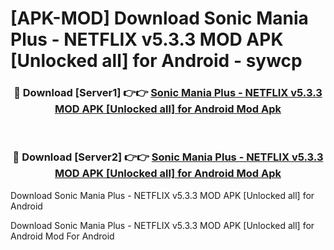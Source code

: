 # [APK-MOD] Download Sonic Mania Plus - NETFLIX v5.3.3 MOD APK [Unlocked all] for Android - sywcp


<div align="center">
<h3>🔴 Download [Server1] 👉👉 <a href="https://apk-comot.site?title=Sonic_Mania_Plus_-_NETFLIX_v5.3.3_MOD_APK_[Unlocked_all]_for_Android">Sonic Mania Plus - NETFLIX v5.3.3 MOD APK [Unlocked all] for Android Mod Apk</a></h3><br>
<h3>🔴 Download [Server2] 👉👉 <a href="https://apk-comot.site?title=Sonic_Mania_Plus_-_NETFLIX_v5.3.3_MOD_APK_[Unlocked_all]_for_Android">Sonic Mania Plus - NETFLIX v5.3.3 MOD APK [Unlocked all] for Android Mod Apk</a></h3>
</div>



Download Sonic Mania Plus - NETFLIX v5.3.3 MOD APK [Unlocked all] for Android 

Download Sonic Mania Plus - NETFLIX v5.3.3 MOD APK [Unlocked all] for Android Mod For Android